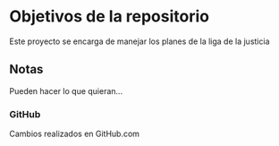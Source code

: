 # Objetivos de la repositorio

Este proyecto se encarga de manejar los planes de la liga de la justicia


## Notas
Pueden hacer lo que quieran...


### GitHub
Cambios realizados en GitHub.com

